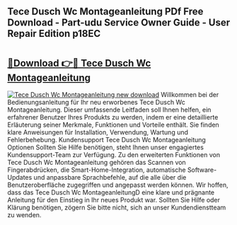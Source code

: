 ## Tece Dusch Wc Montageanleitung PDf Free Download - Part-udu Service Owner Guide - User Repair Edition p18EC

# <h2><a href="http://df8catk.blite.top/?on=Tece+Dusch+Wc+Montageanleitung">🔗Download 👉🔴 Tece Dusch Wc Montageanleitung</a></h2>

[![Tece Dusch Wc Montageanleitung new download](https://i.imgur.com/lujVjoI.png)](http://df8catk.blite.top/?on=Tece+Dusch+Wc+Montageanleitung)
Willkommen bei der Bedienungsanleitung für Ihr neu erworbenes Tece Dusch Wc Montageanleitung. Dieser umfassende Leitfaden soll Ihnen helfen, ein erfahrener Benutzer Ihres Produkts zu werden, indem er eine detaillierte Erläuterung seiner Merkmale, Funktionen und Vorteile enthält. Sie finden klare Anweisungen für Installation, Verwendung, Wartung und Fehlerbehebung. Kundensupport Tece Dusch Wc Montageanleitung Optionen Sollten Sie Hilfe benötigen, steht Ihnen unser engagiertes Kundensupport-Team zur Verfügung. Zu den erweiterten Funktionen von Tece Dusch Wc Montageanleitung gehören das Scannen von Fingerabdrücken, die Smart-Home-Integration, automatische Software-Updates und anpassbare Sprachbefehle, auf die alle über die Benutzeroberfläche zugegriffen und angepasst werden können. Wir hoffen, dass das Tece Dusch Wc MontageanleitungD eine klare und prägnante Anleitung für den Einstieg in Ihr neues Produkt war. Sollten Sie Hilfe oder Klärung benötigen, zögern Sie bitte nicht, sich an unser Kundendienstteam zu wenden.
